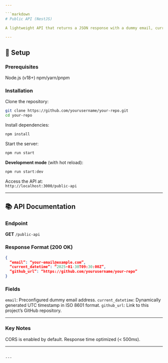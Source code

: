 ```yaml
---

```markdown
# Public API (NestJS)

A lightweight API that returns a JSON response with a dummy email, current UTC datetime in ISO 8601 format, and a GitHub repository URL. Built with NestJS and TypeScript.

---
```


## :rocket: Setup

### Prerequisites
Node.js (v18+)
npm/yarn/pnpm

### Installation
Clone the repository:
   ```bash
   git clone https://github.com/yourusername/your-repo.git
   cd your-repo
   ```

Install dependencies:
   ```bash
   npm install
   ```

Start the server:
   ```bash
   npm run start
   ```

   **Development mode** (with hot reload):
   ```bash
   npm run start:dev
   ```

Access the API at:  
   `http://localhost:3000/public-api`

---

## :books: API Documentation

### Endpoint
**GET** `/public-api`

### Response Format (200 OK)
```json
{
  “email”: “your-email@example.com”,
  “current_datetime”: “2025-01-30T09:30:00Z”,
  “github_url”: “https://github.com/yourusername/your-repo”
}
```

### Fields
`email`: Preconfigured dummy email address.
`current_datetime`: Dynamically generated UTC timestamp in ISO 8601 format.
`github_url`: Link to this project’s GitHub repository.

---


### Key Notes
CORS is enabled by default.
Response time optimized (< 500ms).

---
``` 

---